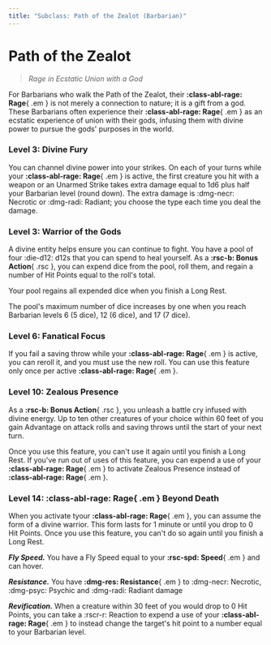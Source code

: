```yaml
---
title: "Subclass: Path of the Zealot (Barbarian)"
---
```


<p style="display:none">
Rage in Ecstatic Union with a God
</p>

# Path of the Zealot

> *Rage in Ecstatic Union with a God*

For Barbarians who walk the Path of the Zealot, their **:class-abl-rage: Rage**{ .em } is not merely a connection to nature; it is a gift from a god. These Barbarians often experience their **:class-abl-rage: Rage**{ .em } as an ecstatic experience of union with their gods, infusing them with divine power to pursue the gods' purposes in the world.

### Level 3: Divine Fury

You can channel divine power into your strikes. On each of your turns while your **:class-abl-rage: Rage**{ .em } is active, the first creature you hit with a weapon or an Unarmed Strike takes extra damage equal to 1d6 plus half your Barbarian level (round down). The extra damage is :dmg-necr: Necrotic or :dmg-radi: Radiant; you choose the type each time you deal the damage.

### Level 3: Warrior of the Gods

A divine entity helps ensure you can continue to fight. You have a pool of four :die-d12: d12s that you can spend to heal yourself. As a **:rsc-b: Bonus Action**{ .rsc }, you can expend dice from the pool, roll them, and regain a number of Hit Points equal to the roll's total.

Your pool regains all expended dice when you finish a Long Rest.

The pool's maximum number of dice increases by one when you reach Barbarian levels 6 (5 dice), 12 (6 dice), and 17 (7 dice).

### Level 6: Fanatical Focus

If you fail a saving throw while your **:class-abl-rage: Rage**{ .em } is active, you can reroll it, and you must use the new roll. You can use this feature only once per active **:class-abl-rage: Rage**{ .em }.

### Level 10: Zealous Presence

As a **:rsc-b: Bonus Action**{ .rsc }, you unleash a battle cry infused with divine energy. Up to ten other creatures of your choice within 60 feet of you gain Advantage on attack rolls and saving throws until the start of your next turn.

Once you use this feature, you can't use it again until you finish a Long Rest. If you've run out of uses of this feature, you can expend a use of your **:class-abl-rage: Rage**{ .em } to activate Zealous Presence instead of **:class-abl-rage: Rage**{ .em }.

### Level 14: **:class-abl-rage: Rage**{ .em } Beyond Death

When you activate tyour **:class-abl-rage: Rage**{ .em }, you can assume the form of a divine warrior. This form lasts for 1 minute or until you drop to 0 Hit Points. Once you use this feature, you can't do so again until you finish a Long Rest.

***Fly Speed.*** You have a Fly Speed equal to your **:rsc-spd: Speed**{ .em } and can hover.

***Resistance.*** You have **:dmg-res: Resistance**{ .em } to :dmg-necr: Necrotic, :dmg-psyc: Psychic and :dmg-radi: Radiant damage

***Revification.*** When a creature within 30 feet of you would drop to 0 Hit Points, you can take a :rscr-r: Reaction to expend a use of your **:class-abl-rage: Rage**{ .em } to instead change the target's hit point to a number equal to your Barbarian level.

